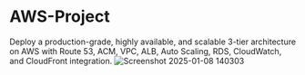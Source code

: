 # AWS-Project
Deploy a production-grade, highly available, and scalable 3-tier architecture on AWS with Route 53, ACM, VPC, ALB, Auto Scaling, RDS, CloudWatch, and CloudFront integration.
![Screenshot 2025-01-08 140303](https://github.com/user-attachments/assets/785088a7-9eff-4133-8ffe-a2aa5e3b1632)
